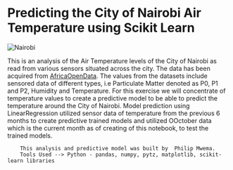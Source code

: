 # Predicting the City of Nairobi Air Temperature using Scikit Learn
![Nairobi](https://github.com/mwemaphil/Nairobi_City_Air_Temperature_Predictive_Analytics/assets/45120853/62b0284b-7888-4e2a-a43a-ee97810af6d3)

This is an analysis of the Air Temperature levels of the City of Nairobi as read from various sensors situated across the city. The data has been acquired from [AfricaOpenData](https://africaopendata.org/dataset/sensorsafrica-airquality-archive-nairobi). The values from the datasets include sensored data of different types, i.e Particulate Matter denoted as P0, P1 and P2, Humidity and Temperature. For this exercise we will concentrate of temperature values to create a predictive model to be able to predict the temperature around the City of Nairobi.
Model prediction using LinearRegression utilized sensor data of temperature from the previous 6 months to create predictive trained models and utilized OOctober data which is the current month as of creating of this notebook, to test the trained models.



        This analysis and predictive model was built by  Philip Mwema.
        Tools Used --> Python - pandas, numpy, pytz, matplotlib, scikit-learn libraries
